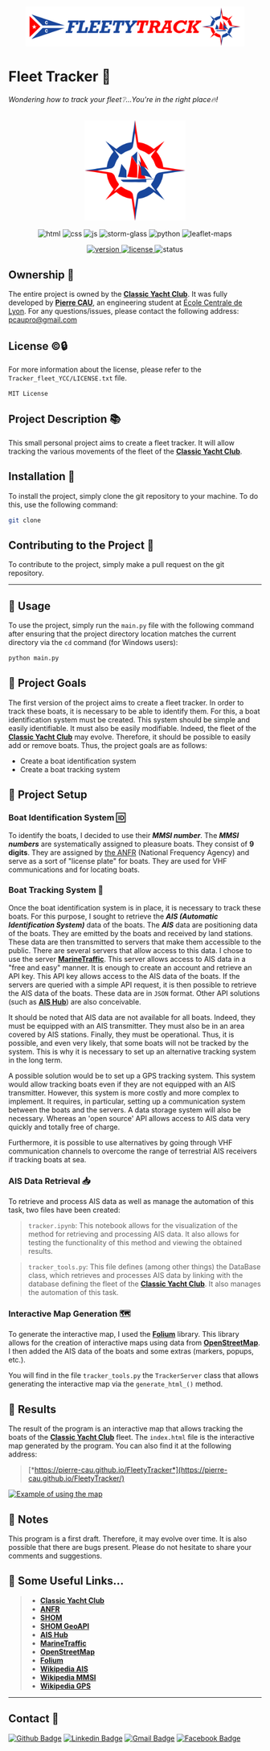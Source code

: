 <!-- on met le logo en haut de la page -->
<div align="center">
  <img src="Tracker_fleet_YCC\images\Logo_FleetyTrack\sansBG\Logo_fleetytrack_txt_H_sansBG.svg" alt="logo" width="auto" height="80" display="block"/>
</div>

# Fleet Tracker 🔎

###### Wondering how to track your fleet❔...You're in the right place🔥!

<div align="center">
  <img src="Tracker_fleet_YCC\images\Logo_FleetyTrack\sansBG\Logo_fleetytrack_sansBG.svg" alt="logo" width="200" height="200" display="block"/> 

<p>
  <img src="https://www.svgrepo.com/show/303205/html-5-logo.svg" alt="html" width="30" height="30"/>
  <img src="https://www.svgrepo.com/show/452185/css-3.svg" alt="css" width="30" height="30"/>
  <img src="https://www.svgrepo.com/show/349419/javascript.svg" alt="js" width="30" height="30"/>
  <img src="https://stormglass.io/wp-content/uploads/2019/05/Stormglass-Circle-1400.svg" height="30" alt="storm-glass">
  <img src="https://www.svgrepo.com/show/452091/python.svg" height="30" alt="python">
  <img src="https://cdn.svgporn.com/logos/leaflet.svg" height="30" alt="leaflet-maps">
</p>
</div>

<div height="30" align="center">
  <a href="https://github.com/pierre-cau/Sail-Tracker">
    <img src="https://img.shields.io/badge/Version-1.0.0-blue" alt="version">
  </a>
  <a href="https://github.com/pierre-cau/Sail-Tracker/blob/main/LICENSE">
    <img src="https://img.shields.io/github/license/pierre-cau/Sail-Tracker" alt="license">
  </a>
  <img src="https://img.shields.io/badge/Status-In%20Progress-orange" alt="status">
</div>

## Ownership 📝

The entire project is owned by the [**Classic Yacht Club**](https://www.yachtclubclassique.com/).
It was fully developed by [**Pierre CAU**](https://www.linkedin.com/in/pierre-cau), an engineering student at [École Centrale de Lyon](https://www.ec-lyon.fr/).
For any questions/issues, please contact the following address: [pcaupro@gmail.com](mailto:pcaupro@gmail.com)

## License ©️🔒

For more information about the license, please refer to the `Tracker_fleet_YCC/LICENSE.txt` file.

``` text
MIT License
```

## Project Description 📚

This small personal project aims to create a fleet tracker. It will allow tracking the various movements of the fleet of the [**Classic Yacht Club**](https://www.yachtclubclassique.com/).
## Installation 🔧

To install the project, simply clone the git repository to your machine. To do this, use the following command:

```bash
git clone
```

## Contributing to the Project 🤝

To contribute to the project, simply make a pull request on the git repository.

___

## 📌 Usage

To use the project, simply run the `main.py` file with the following command after ensuring that the project directory location matches the current directory via the `cd` command (for Windows users):

```bash
python main.py
```

## 📌 Project Goals

The first version of the project aims to create a fleet tracker. In order to track these boats, it is necessary to be able to identify them. For this, a boat identification system must be created. This system should be simple and easily identifiable. It must also be easily modifiable. Indeed, the fleet of the [**Classic Yacht Club**](https://www.yachtclubclassique.com/) may evolve. Therefore, it should be possible to easily add or remove boats.
Thus, the project goals are as follows:

- Create a boat identification system
- Create a boat tracking system

## 📌 Project Setup

### Boat Identification System 🆔

To identify the boats, I decided to use their ***MMSI number***. The ***MMSI numbers*** are systematically assigned to pleasure boats. They consist of **9 digits**. They are assigned by [the ANFR](https://www.anfr.fr/) (National Frequency Agency) and serve as a sort of "license plate" for boats. They are used for VHF communications and for locating boats.

### Boat Tracking System 📡

Once the boat identification system is in place, it is necessary to track these boats. For this purpose, I sought to retrieve the ***AIS (Automatic Identification System)*** data of the boats. The ***AIS*** data are positioning data of the boats. They are emitted by the boats and received by land stations. These data are then transmitted to servers that make them accessible to the public. There are several servers that allow access to this data. I chose to use the server [**MarineTraffic**](https://www.marinetraffic.com/). This server allows access to AIS data in a "free and easy" manner. It is enough to create an account and retrieve an API key. This API key allows access to the AIS data of the boats. If the servers are queried with a simple API request, it is then possible to retrieve the AIS data of the boats. These data are in `JSON` format.
Other API solutions (such as [**AIS Hub**](https://www.aishub.net/)) are also conceivable.

It should be noted that AIS data are not available for all boats. Indeed, they must be equipped with an AIS transmitter. They must also be in an area covered by AIS stations. Finally, they must be operational. Thus, it is possible, and even very likely, that some boats will not be tracked by the system. This is why it is necessary to set up an alternative tracking system in the long term.

A possible solution would be to set up a GPS tracking system. This system would allow tracking boats even if they are not equipped with an AIS transmitter. However, this system is more costly and more complex to implement. It requires, in particular, setting up a communication system between the boats and the servers. A data storage system will also be necessary. Whereas an 'open source' API allows access to AIS data very quickly and totally free of charge.

Furthermore, it is possible to use alternatives by going through VHF communication channels to overcome the range of terrestrial AIS receivers if tracking boats at sea.

### AIS Data Retrieval 📥

To retrieve and process AIS data as well as manage the automation of this task, two files have been created:

> `tracker.ipynb`: This notebook allows for the visualization of the method for retrieving and processing AIS data. It also allows for testing the functionality of this method and viewing the obtained results.

> `tracker_tools.py`: This file defines (among other things) the DataBase class, which retrieves and processes AIS data by linking with the database defining the fleet of the [**Classic Yacht Club**](https://www.yachtclubclassique.com/). It also manages the automation of this task.

### Interactive Map Generation 🗺️

To generate the interactive map, I used the [**Folium**](https://python-visualization.github.io/folium/) library. This library allows for the creation of interactive maps using data from [**OpenStreetMap**](https://www.openstreetmap.org/). I then added the AIS data of the boats and some extras (markers, popups, etc.).

You will find in the file `tracker_tools.py` the `TrackerServer` class that allows generating the interactive map via the `generate_html_()` method.

## 📌 Results

The result of the program is an interactive map that allows tracking the boats of the [**Classic Yacht Club**](https://www.yachtclubclassique.com/) fleet. The `index.html` file is the interactive map generated by the program. You can also find it at the following address:

> [*https://pierre-cau.github.io/FleetyTracker*](https://pierre-cau.github.io/FleetyTracker/)

[![Example of using the map](https://github.com/pierre-cau/YCC_fleet_tracker/blob/main/Tracker_fleet_YCC/images/play_tuto.png)](https://youtu.be/e5CfFEt8en8)

## 📝 Notes

This program is a first draft. Therefore, it may evolve over time. It is also possible that there are bugs present. Please do not hesitate to share your comments and suggestions.

## 🔗 Some Useful Links...


>* [**Classic Yacht Club**](https://www.yachtclubclassique.com/)
>* [**ANFR**](https://www.anfr.fr/)
>* [**SHOM**](https://www.shom.fr/)
>* [**SHOM GeoAPI**](https://geoapi.fr/shomgt/tile.php)
>* [**AIS Hub**](https://www.aishub.net/)
>* [**MarineTraffic**](https://www.marinetraffic.com/)
>* [**OpenStreetMap**](https://www.openstreetmap.org/)
>* [**Folium**](https://python-visualization.github.io/folium/)
>* [**Wikipedia AIS**](https://en.wikipedia.org/wiki/Automatic_identification_system)
>* [**Wikipedia MMSI**](https://en.wikipedia.org/wiki/Maritime_Mobile_Service_Identity)
>* [**Wikipedia GPS**](https://en.wikipedia.org/wiki/Global_Positioning_System)

---
## Contact 📱

[![Github Badge](https://img.shields.io/badge/-Github-000?style=flat-square&logo=Github&logoColor=white&link=https://github.com/gabriellopes00)](https://github.com/pierre-cau)
[![Linkedin Badge](https://img.shields.io/badge/-LinkedIn-blue?style=flat-square&logo=Linkedin&logoColor=white&link=https://www.linkedin.com/in/gabriel-lopes-6625631b0/)](https://www.linkedin.com/in/pierre-cau)
[![Gmail Badge](https://img.shields.io/badge/-Gmail-D14836?&style=flat-square&logo=Gmail&logoColor=white&link=mailto:gabrielluislopes00@gmail.com)](mailto:pcaupro@gmail.com)
[![Facebook Badge](https://img.shields.io/badge/facebook-%231877F2.svg?&style=flat-square&logo=facebook&logoColor=white)](https://www.facebook.com/Pcau22410/)




